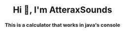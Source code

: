 <h1 align="center">Hi 👋, I'm AtteraxSounds</h1>
<h3 align="center">This is a calculator that works in java's console</h3>
